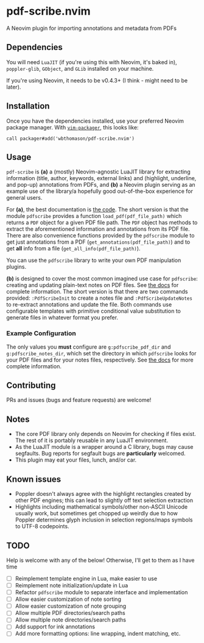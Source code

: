 # pdf-scribe.nvim

A Neovim plugin for importing annotations and metadata from PDFs

## Dependencies

You will need `LuaJIT` (if you're using this with Neovim, it's baked in), `poppler-glib`, `GObject`,
and `GLib` installed on your machine.

If you're using Neovim, it needs to be v0.4.3+ (I think - might need to be later).

## Installation

Once you have the dependencies installed, use your preferred Neovim package manager. With
[`vim-packager`](https://github.com/kristijanhusak/vim-packager), this looks like:
```vim
call packager#add('wbthomason/pdf-scribe.nvim')
```

## Usage

`pdf-scribe` is **(a)** a (mostly) Neovim-agnostic LuaJIT library for extracting information (title,
author, keywords, external links) and (highlight, underline, and pop-up) annotations from PDFs, and
**(b)** a Neovim plugin serving as an example use of the library/a hopefully good out-of-the-box
experience for general users.

For **(a)**, the best documentation is [the code](lua/pdfscribe.lua). The short version is that the
module `pdfscribe` provides a function `load_pdf(pdf_file_path)` which returns a `PDF` object for a
given PDF file path. The `PDF` object has methods to extract the aforementioned information and
annotations from its PDF file. There are also convenience functions provided by the `pdfscribe`
module to get just annotations from a PDF (`get_annotations(pdf_file_path)`) and to get **all** info
from  a file (`get_all_info(pdf_file_path)`).

You can use the `pdfscribe` library to write your own PDF manipulation plugins.

**(b)** is designed to cover the most common imagined use case for `pdfscribe`: creating and
updating plain-text notes on PDF files. See [the docs](docs/pdfscribe.txt) for complete information.
The short version is that there are two commands provided: `:PdfScribeInit` to create a notes file
and `:PdfScribeUpdateNotes` to re-extract annotations and update the file. Both commands use
configurable templates with primitive conditional value substitution to generate files in whatever
format you prefer.

### Example Configuration

The only values you **must** configure are `g:pdfscribe_pdf_dir` and `g:pdfscribe_notes_dir`, which
set the directory in which `pdfscribe` looks for your PDF files and for your notes files,
respectively. See [the docs](docs/pdfscribe.txt) for more complete information.

## Contributing

PRs and issues (bugs and feature requests) are welcome!

## Notes
- The core PDF library only depends on Neovim for checking if files exist. The rest of it is
  portably reusable in any LuaJIT environment.
- As the LuaJIT module is a wrapper around a C library, bugs may cause segfaults. Bug reports for
  segfault bugs are **particularly** welcomed.
- This plugin may eat your files, lunch, and/or car.

## Known issues

- Poppler doesn't always agree with the highlight rectangles created by other PDF engines; this can
  lead to slightly off text selection extraction
- Highlights including mathematical symbols/other non-ASCII Unicode usually work, but sometimes get
  chopped up weirdly due to how Poppler determines glyph inclusion in selection regions/maps symbols
  to UTF-8 codepoints.

## TODO

Help is welcome with any of the below! Otherwise, I'll get to them as I have time

- [ ] Reimplement template engine in Lua, make easier to use
- [ ] Reimplement note initialization/update in Lua
- [ ] Refactor `pdfscribe` module to separate interface and implementation
- [ ] Allow easier customization of note sorting
- [ ] Allow easier customization of note grouping
- [ ] Allow multiple PDF directories/search paths
- [ ] Allow multiple note directories/search paths
- [ ] Add support for ink annotations
- [ ] Add more formatting options: line wrapping, indent matching, etc.
